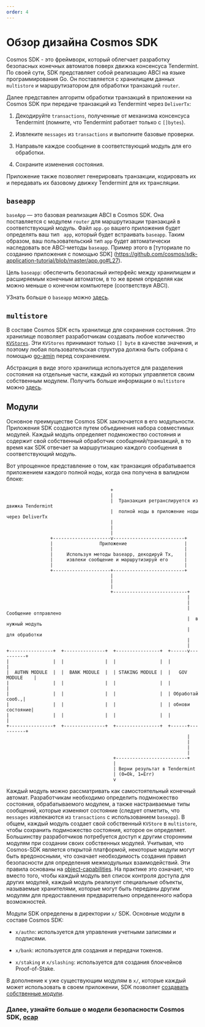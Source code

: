 ```yaml
---
order: 4
---
```


# Обзор дизайна Cosmos SDK

Cosmos SDK - это фреймворк, который облегчает разработку безопасных конечных автоматов поверх движка консенсуса Tendermint. По своей сути, SDK представляет собой реализацию ABCI на языке программирования Go. Он поставляется с хранилищем данных `multistore` и маршрутизатором для обработки транзакций `router`.

Далее представлен алгоритм обработки транзакций в приложении на Cosmos SDK при передаче транзакций из Tendermint через `DeliverTx`:

1. Декодируйте `transactions`, полученные от механизма консенсуса Tendermint (помните, что Tendermint работает только с `[]bytes`).

2. Извлеките `messages` из `transactions` и выполните базовые проверки.

3. Направьте каждое сообщение в соответствующий модуль для его обработки.

4. Сохраните изменения состояния.

Приложение также позволяет генерировать транзакции, кодировать их и передавать их базовому движку Tendermint для их трансляции.

## `baseapp`

`baseApp` — это базовая реализация ABCI в Cosmos SDK. Она поставляется с модулем `router` для маршрутизации транзакций в соответствующий модуль. Файл `app.go` вашего приложения будет определять ваш тип ` app`, который будет встраивать `baseapp`. Таким образом, ваш пользовательский тип `app` будет автоматически наследовать все ABCI-методы `baseapp`. Пример этого в [туториале по созданию приложения с помощью SDK] (https://github.com/cosmos/sdk-application-tutorial/blob/master/app.go#L27).

Цель `baseapp`: обеспечить безопасный интерфейс между хранилищем и расширяемым конечным автоматом, в то же время определяя как можно меньше о конечном компьютере (соответствуя ABCI).

УЗнать больше о `baseapp` можно [здесь](../concepts/baseapp.md).

## `multistore`

В составе Cosmos SDK есть хранилище для сохранения состояния. Это хранилище позволяет разработчикам создавать любое количество [`KVStores`](https://github.com/blocklayerhq/chainkit). Эти `KVStores` принимают только `[] byte` в качестве значения, и поэтому любая пользовательская структура должна быть собрана с помощью [go-amin](https://github.com/tendermint/go-amino) перед сохранением.

Абстракция в виде этого хранилища используется для разделения состояния на отдельные части, каждый из которых управляется своим собственным модулем. Получить больше информации о `multistore` можно [здесь](../concepts/store.md).

## Модули

Основное преимуществе Cosmos SDK заключается в его модульности. Приложения SDK создаются путем объединения набора совместимых модулей. Каждый модуль определяет подмножество состояния и содержит свой собственный обработчик сообщений/транзакций, в то время как SDK отвечает за маршрутизацию каждого сообщения в соответствующий модуль.

Вот упрощенное представление о том, как транзакция обрабатывается приложением каждого полной ноды, когда она получена в валидном блоке:


```
                                      +
                                      |
                                      |  Транзакция ретранслируется из движка Tendermint
                                      |  полной ноды в приложение ноды через DeliverTx
                                      |  
                                      |
                                      |
                +---------------------v--------------------------+
                |                 Приложение                     |
                |                                                |
                |     Используя методы baseapp, декодируй Tx,    |
                |     извлеки сообщение и маршрутизируй его      |
                |                                                |
                +---------------------+--------------------------+
                                      |
                                      |
                                      |
                                      +---------------------------+
                                                                  |
                                                                  |
                                                                  |  Сообщение отправлено
                                                                  |  в нужный модуль
                                                                  |  для обработки
                                                                  |
                                                                  |
+----------------+  +---------------+  +----------------+  +------v----------+
|                |  |               |  |                |  |                 |
|  AUTHN MODULE  |  |  BANK MODULE  |  | STAKING MODULE |  |   GOV MODULE    |
|                |  |               |  |                |  |                 |
|                |  |               |  |                |  | Обработай сооб.,|
|                |  |               |  |                |  | обнови состояние|
|                |  |               |  |                |  |                 |
+----------------+  +---------------+  +----------------+  +------+----------+
                                                                  |
                                                                  |
                                                                  |
                                                                  |
                                       +--------------------------+
                                       |
                                       | Верни результат в Tendermint
                                       | (0=Ok, 1=Err)
                                       v
```

Каждый модуль можно рассматривать как самостоятельный конечный автомат. Разработчикам необходимо определить подмножество состояния, обрабатываемого модулем, а также настраиваемые типы сообщений, которые изменяют состояние (следует отметить, что `messages` извлекаются из `transactions` с использованием `baseapp`). В общем, каждый модуль создает свой собственный `KVStore` в `multistore`, чтобы сохранить подмножество состояния, которое он определяет. Большинству разработчиков потребуется доступ к другим сторонним модулям при создании своих собственных модулей. Учитывая, что Cosmos-SDK является открытой платформой, некоторые модули могут быть вредоносными, что означает необходимость создания правил безопасности для определения межмодульных взаимодействий. Эти правила основаны на [object-capabilities](../core/ocap.md). На практике это означает, что вместо того, чтобы каждый модуль вел список контроля доступа для других модулей, каждый модуль реализует специальные объекты, называемые хранителями, которые могут быть переданы другим модулям для предоставления предварительно определенного набора возможностей.

Модули SDK определены в директории `x/` SDK. Основные модули в составе Cosmos SDK:

- `x/authn`: используется для управления учетными записями и подписями.

- `x/bank`: используется для создания и передачи токенов.

- `x/staking` и `x/slashing`: используется для создания блокчейнов Proof-of-Stake.

В дополнение к уже существующим модулям в `x/`, которые каждый может использовать в своем приложении, SDK позволяет [создавать собственные модули](https://cosmos.network/docs/tutorial/keeper.html).


### Далее, узнайте больше о модели безопасности Cosmos SDK, [ocap](./ocap.md)